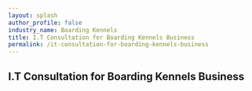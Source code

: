 ```yaml
---
layout: splash 
author_profile: false 
industry_name: Boarding Kennels
title: I.T Consultation for Boarding Kennels Business
permalink: /it-consultation-for-boarding-kennels-business
---
```


## I.T Consultation for Boarding Kennels Business